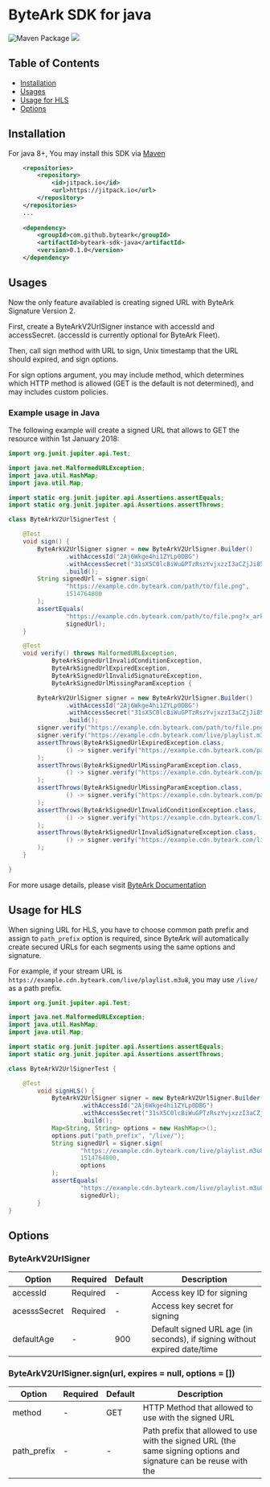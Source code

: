 # ByteArk SDK for java

![Maven Package](https://github.com/byteark/byteark-sdk-java/workflows/Maven%20Package/badge.svg)
[![](https://jitpack.io/v/byteark/byteark-sdk-java.svg)](https://jitpack.io/#byteark/byteark-sdk-java)

## Table of Contents

* [Installation](#installation)
* [Usages](#usages)
* [Usage for HLS](#usage-for-hls)
* [Options](#options)

## Installation

For java 8+, You may install this SDK via [Maven](http://maven.apache.org/)

```xml       
    <repositories>
        <repository>
            <id>jitpack.io</id> 
            <url>https://jitpack.io</url>
        </repository>
    </repositories>
    ...
    
    <dependency>
        <groupId>com.github.byteark</groupId>
        <artifactId>byteark-sdk-java</artifactId>
        <version>0.1.0</version>
    </dependency>
```

## Usages

Now the only feature availabled is creating signed URL with ByteArk Signature Version 2.

First, create a ByteArkV2UrlSigner instance with accessId and accessSecret. (accessId is currently optional for ByteArk Fleet).

Then, call sign method with URL to sign, Unix timestamp that the URL should expired, and sign options.

For sign options argument, you may include method, which determines which HTTP method is allowed (GET is the default is not determined), and may includes custom policies.

### Example usage in Java

The following example will create a signed URL that allows to GET the resource within 1st January 2018:

```java
import org.junit.jupiter.api.Test;

import java.net.MalformedURLException;
import java.util.HashMap;
import java.util.Map;

import static org.junit.jupiter.api.Assertions.assertEquals;
import static org.junit.jupiter.api.Assertions.assertThrows;

class ByteArkV2UrlSignerTest {

    @Test
    void sign() {
        ByteArkV2UrlSigner signer = new ByteArkV2UrlSigner.Builder()
                .withAccessId("2Aj6Wkge4hi1ZYLp0DBG")
                .withAccessSecret("31sX5C0lcBiWuGPTzRszYvjxzzI3aCZjJi85ZyB7")
                .build();
        String signedUrl = signer.sign(
                "https://example.cdn.byteark.com/path/to/file.png",
                1514764800
        );
        assertEquals(
                "https://example.cdn.byteark.com/path/to/file.png?x_ark_access_id=2Aj6Wkge4hi1ZYLp0DBG&x_ark_auth_type=ark-v2&x_ark_expires=1514764800&x_ark_signature=OsBgZpn9LTAJowa0UUhlYQ",
                signedUrl);
    }

    @Test
    void verify() throws MalformedURLException,
            ByteArkSignedUrlInvalidConditionException,
            ByteArkSignedUrlExpiredException,
            ByteArkSignedUrlInvalidSignatureException,
            ByteArkSignedUrlMissingParamException {

        ByteArkV2UrlSigner signer = new ByteArkV2UrlSigner.Builder()
                .withAccessId("2Aj6Wkge4hi1ZYLp0DBG")
                .withAccessSecret("31sX5C0lcBiWuGPTzRszYvjxzzI3aCZjJi85ZyB7")
                .build();
        signer.verify("https://example.cdn.byteark.com/path/to/file.png?x_ark_access_id=2Aj6Wkge4hi1ZYLp0DBG&x_ark_auth_type=ark-v2&x_ark_expires=1514764800&x_ark_signature=OsBgZpn9LTAJowa0UUhlYQ", 1514764700);
        signer.verify("https://example.cdn.byteark.com/live/playlist.m3u8?x_ark_access_id=2Aj6Wkge4hi1ZYLp0DBG&x_ark_auth_type=ark-v2&x_ark_expires=1514764800&x_ark_path_prefix=%2Flive%2F&x_ark_signature=7JGsff2mBQEOoSYHTjxiVQ", 1514764700);
        assertThrows(ByteArkSignedUrlExpiredException.class,
                () -> signer.verify("https://example.cdn.byteark.com/path/to/file.png?x_ark_access_id=2Aj6Wkge4hi1ZYLp0DBG&x_ark_auth_type=ark-v2&x_ark_expires=1514764800&x_ark_signature=OsBgZpn9LTAJowa0UUhlYQ", 1514769900)
        );
        assertThrows(ByteArkSignedUrlMissingParamException.class,
                () -> signer.verify("https://example.cdn.byteark.com/path/to/file.png?x_ark_access_id=2Aj6Wkge4hi1ZYLp0DBG&x_ark_auth_type=ark-v2&x_ark_signature=OsBgZpn9LTAJowa0UUhlYQ", 1514764700)
        );
        assertThrows(ByteArkSignedUrlMissingParamException.class,
                () -> signer.verify("https://example.cdn.byteark.com/path/to/file.png?x_ark_access_id=2Aj6Wkge4hi1ZYLp0DBG&x_ark_auth_type=ark-v2&x_ark_expires=1514764800", 1514764700)
        );
        assertThrows(ByteArkSignedUrlInvalidConditionException.class,
                () -> signer.verify("https://example.cdn.byteark.com/live2/playlist.m3u8?x_ark_access_id=2Aj6Wkge4hi1ZYLp0DBG&x_ark_auth_type=ark-v2&x_ark_expires=1514764800&x_ark_path_prefix=%2Flive%2F&x_ark_signature=7JGsff2mBQEOoSYHTjxiVQ", 1514761000)
        );
        assertThrows(ByteArkSignedUrlInvalidSignatureException.class,
                () -> signer.verify("https://example.cdn.byteark.com/live/playlist.m3u8?x_ark_access_id=2Aj6Wkge4hi1ZYLp0DBG&x_ark_auth_type=ark-v2&x_ark_expires=1514764800&x_ark_path_prefix=%2Flive%2F&x_ark_signature=7JGsff2mBQEOoSYHTjxiV4", 1514761000)
        );
    }

}
```

For more usage details, please visit [ByteArk Documentation](https://docs.byteark.com)

## Usage for HLS

When signing URL for HLS, you have to choose common path prefix
and assign to `path_prefix` option is required,
since ByteArk will automatically create secured URLs for each segments
using the same options and signature.

For example, if your stream URL is `https://example.cdn.byteark.com/live/playlist.m3u8`,
you may use `/live/` as a path prefix.

```java
import org.junit.jupiter.api.Test;

import java.net.MalformedURLException;
import java.util.HashMap;
import java.util.Map;

import static org.junit.jupiter.api.Assertions.assertEquals;
import static org.junit.jupiter.api.Assertions.assertThrows;

class ByteArkV2UrlSignerTest {

    @Test
        void signHLS() {
            ByteArkV2UrlSigner signer = new ByteArkV2UrlSigner.Builder()
                    .withAccessId("2Aj6Wkge4hi1ZYLp0DBG")
                    .withAccessSecret("31sX5C0lcBiWuGPTzRszYvjxzzI3aCZjJi85ZyB7")
                    .build();
            Map<String, String> options = new HashMap<>();
            options.put("path_prefix", "/live/");
            String signedUrl = signer.sign(
                    "https://example.cdn.byteark.com/live/playlist.m3u8",
                    1514764800,
                    options
            );
            assertEquals(
                    "https://example.cdn.byteark.com/live/playlist.m3u8?x_ark_access_id=2Aj6Wkge4hi1ZYLp0DBG&x_ark_auth_type=ark-v2&x_ark_expires=1514764800&x_ark_path_prefix=%2Flive%2F&x_ark_signature=7JGsff2mBQEOoSYHTjxiVQ",
                    signedUrl);
        }
}
```

## Options

### ByteArkV2UrlSigner

| Option        | Required | Default | Description                                                               |
|---------------|----------|---------|---------------------------------------------------------------------------|
| accessId     | Required | -       | Access key ID for signing                                                 |
| acesssSecret | Required | -       | Access key secret for signing                                             |
| defaultAge   | -        | 900     | Default signed URL age (in seconds), if signing without expired date/time |

### ByteArkV2UrlSigner.sign(url, expires = null, options = [])

| Option      | Required | Default | Description                                                                                                                                                   |
|-------------|----------|---------|---------------------------------------------------------------------------------------------------------------------------------------------------------------|
| method      | -        | GET     | HTTP Method that allowed to use with the signed URL                                                                                                           |
| path_prefix | -        | -       | Path prefix that allowed to use with the signed URL (the same signing options and signature can be reuse with the
